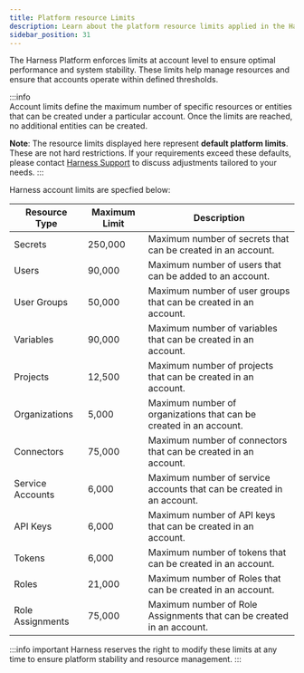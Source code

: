 ```yaml
---
title: Platform resource Limits
description: Learn about the platform resource limits applied in the Harness Platform.
sidebar_position: 31
---
```


The Harness Platform enforces limits at account level to ensure optimal performance and system stability. These limits help manage resources and ensure that accounts operate within defined thresholds.

:::info  
Account limits define the maximum number of specific resources or entities that can be created under a particular account. Once the limits are reached, no additional entities can be created.

**Note**: The resource limits displayed here represent **default platform limits**. These are not hard restrictions. If your requirements exceed these defaults, please contact [Harness Support](mailto:support@harness.io) to discuss adjustments tailored to your needs.
:::

Harness account limits are specfied below:

| Resource Type       | Maximum Limit | Description                                                           |
|---------------------|---------------|-----------------------------------------------------------------------|
| Secrets             | 250,000       | Maximum number of secrets that can be created in an account.          |
| Users               | 90,000        | Maximum number of users that can be added to an account.              |
| User Groups         | 50,000        | Maximum number of user groups that can be created in an account.      | 
| Variables           | 90,000        | Maximum number of variables that can be created in an account.        |
| Projects            | 12,500        | Maximum number of projects that can be created in an account.         |
| Organizations       | 5,000         | Maximum number of organizations that can be created in an account.    |
| Connectors          | 75,000        | Maximum number of connectors that can be created in an account.       |
| Service Accounts    | 6,000         | Maximum number of service accounts that can be created in an account. |
| API Keys            | 6,000         | Maximum number of API keys that can be created in an account.         |
| Tokens              | 6,000         | Maximum number of tokens that can be created in an account.           |
| Roles               | 21,000        | Maximum number of Roles that can be created in an account.            |
| Role Assignments    | 75,000        | Maximum number of Role Assignments that can be created in an account. |

:::info important 
Harness reserves the right to modify these limits at any time to ensure platform stability and resource management. 
:::
